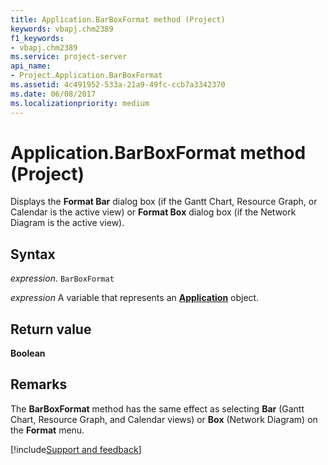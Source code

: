 ```yaml
---
title: Application.BarBoxFormat method (Project)
keywords: vbapj.chm2389
f1_keywords:
- vbapj.chm2389
ms.service: project-server
api_name:
- Project.Application.BarBoxFormat
ms.assetid: 4c491952-533a-21a9-49fc-ccb7a3342370
ms.date: 06/08/2017
ms.localizationpriority: medium
---
```



# Application.BarBoxFormat method (Project)

Displays the **Format Bar** dialog box (if the Gantt Chart, Resource Graph, or Calendar is the active view) or **Format Box** dialog box (if the Network Diagram is the active view).


## Syntax

_expression_. `BarBoxFormat`

_expression_ A variable that represents an **[Application](Project.Application.md)** object.


## Return value

 **Boolean**


## Remarks

The **BarBoxFormat** method has the same effect as selecting **Bar** (Gantt Chart, Resource Graph, and Calendar views) or **Box** (Network Diagram) on the **Format** menu.

[!include[Support and feedback](~/includes/feedback-boilerplate.md)]